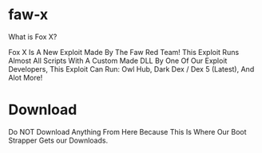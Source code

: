 # faw-x

What is Fox X?

Fox X Is A New Exploit Made By The Faw Red Team! This Exploit Runs Almost All Scripts With A Custom Made DLL By One Of Our Exploit Developers, This Exploit Can Run: Owl Hub, Dark Dex / Dex 5 (Latest), And Alot More!

# Download

Do NOT Download Anything From Here Because This Is Where Our Boot Strapper Gets our Downloads.
